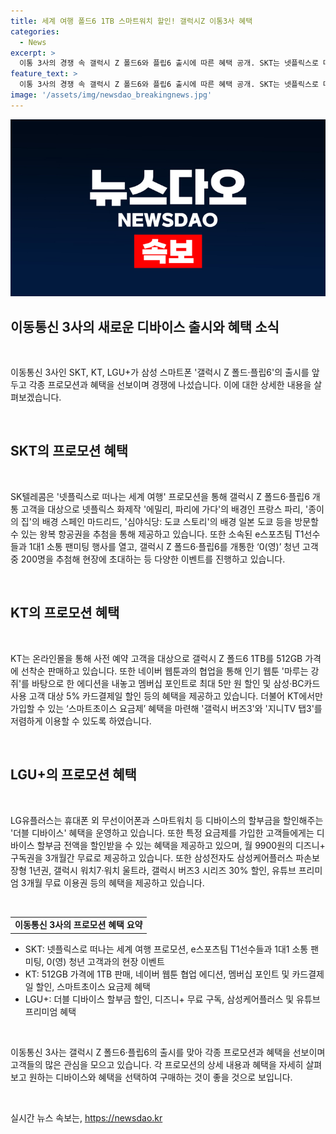 ```yaml
---
title: 세계 여행 폴드6 1TB 스마트워치 할인! 갤럭시Z 이통3사 혜택
categories:
  - News
excerpt: >
  이통 3사의 경쟁 속 갤럭시 Z 폴드6와 플립6 출시에 따른 혜택 공개. SKT는 넷플릭스로 떠나는 세계 여행 제공, KT는 1TB를 512GB 가격에 판매하고, LGU+는 디바이스 할인 더블 디바이스 혜택 제시. 삼성전자는 삼성케어플러스 혜택과 디즈니+ 3개월 무료 이용권 등 제공. 12~18일 사전예약, 19일 개통, 24일 공식 출시 예정. 요금제 및 디바이스 할인, 프로모션 등 다채로운 혜택으로 이용자들의 관심을 모으고 있다.
feature_text: >
  이통 3사의 경쟁 속 갤럭시 Z 폴드6와 플립6 출시에 따른 혜택 공개. SKT는 넷플릭스로 떠나는 세계 여행 제공, KT는 1TB를 512GB 가격에 판매하고, LGU+는 디바이스 할인 더블 디바이스 혜택 제시. 삼성전자는 삼성케어플러스 혜택과 디즈니+ 3개월 무료 이용권 등 제공. 12~18일 사전예약, 19일 개통, 24일 공식 출시 예정. 요금제 및 디바이스 할인, 프로모션 등 다채로운 혜택으로 이용자들의 관심을 모으고 있다.
image: '/assets/img/newsdao_breakingnews.jpg'
---
```


<p><img src="/assets/img/newsdao_breakingnews.jpg" alt="firstkoreanews 속보" /></p>

<h2>이동통신 3사의 새로운 디바이스 출시와 혜택 소식</h2>

<p data-ke-size="size16">&nbsp;</p>

<p>이동통신 3사인 SKT, KT, LGU+가 삼성 스마트폰 '갤럭시 Z 폴드·플립6'의 출시를 앞두고 각종 프로모션과 혜택을 선보이며 경쟁에 나섰습니다. 이에 대한 상세한 내용을 살펴보겠습니다.</p>

<p data-ke-size="size16">&nbsp;</p>

<h2 data-ke-size="size26">SKT의 프로모션 혜택</h2>

<p data-ke-size="size16">&nbsp;</p>

<p>SK텔레콤은 '넷플릭스로 떠나는 세계 여행' 프로모션을 통해 갤럭시 Z 폴드6·플립6 개통 고객을 대상으로 넷플릭스 화제작 '에밀리, 파리에 가다'의 배경인 프랑스 파리, '종이의 집'의 배경 스페인 마드리드, '심야식당: 도쿄 스토리'의 배경 일본 도쿄 등을 방문할 수 있는 왕복 항공권을 추첨을 통해 제공하고 있습니다. 또한 소속된 e스포츠팀 T1선수들과 1대1 소통 팬미팅 행사를 열고, 갤럭시 Z 폴드6·플립6를 개통한 ‘0(영)’ 청년 고객 중 200명을 추첨해 현장에 초대하는 등 다양한 이벤트를 진행하고 있습니다.</p>

<p data-ke-size="size16">&nbsp;</p>

<h2 data-ke-size="size26">KT의 프로모션 혜택</h2>

<p data-ke-size="size16">&nbsp;</p>

<p>KT는 온라인몰을 통해 사전 예약 고객을 대상으로 갤럭시 Z 폴드6 1TB를 512GB 가격에 선착순 판매하고 있습니다. 또한 네이버 웹툰과의 협업을 통해 인기 웹툰 '마루는 강쥐'를 바탕으로 한 에디션을 내놓고 멤버십 포인트로 최대 5만 원 할인 및 삼성·BC카드 사용 고객 대상 5% 카드결제일 할인 등의 혜택을 제공하고 있습니다. 더불어 KT에서만 가입할 수 있는 ‘스마트초이스 요금제’ 혜택을 마련해 '갤럭시 버즈3'와 '지니TV 탭3'를 저렴하게 이용할 수 있도록 하였습니다.</p>

<p data-ke-size="size16">&nbsp;</p>

<h2 data-ke-size="size26">LGU+의 프로모션 혜택</h2>

<p data-ke-size="size16">&nbsp;</p>

<p>LG유플러스는 휴대폰 외 무선이어폰과 스마트워치 등 디바이스의 할부금을 할인해주는 '더블 디바이스' 혜택을 운영하고 있습니다. 또한 특정 요금제를 가입한 고객들에게는 디바이스 할부금 전액을 할인받을 수 있는 혜택을 제공하고 있으며, 월 9900원의 디즈니+ 구독권을 3개월간 무료로 제공하고 있습니다. 또한 삼성전자도 삼성케어플러스 파손보장형 1년권, 갤럭시 워치7·워치 울트라, 갤럭시 버즈3 시리즈 30% 할인, 유튜브 프리미엄 3개월 무료 이용권 등의 혜택을 제공하고 있습니다.</p>

<p data-ke-size="size16">&nbsp;</p>

<table>
    <tbody>
        <tr>
            <td style="text-align: center; height: 17px;"><b>이동통신 3사의 프로모션 혜택 요약</b></td>
        </tr>
    </tbody>
</table>

<ul>
    <li>SKT: 넷플릭스로 떠나는 세계 여행 프로모션, e스포츠팀 T1선수들과 1대1 소통 팬미팅, 0(영) 청년 고객과의 현장 이벤트</li>
    <li>KT: 512GB 가격에 1TB 판매, 네이버 웹툰 협업 에디션, 멤버십 포인트 및 카드결제일 할인, 스마트초이스 요금제 혜택</li>
    <li>LGU+: 더블 디바이스 할부금 할인, 디즈니+ 무료 구독, 삼성케어플러스 및 유튜브 프리미엄 혜택</li>
</ul>

<p data-ke-size="size16">&nbsp;</p>

<p>이동통신 3사는 갤럭시 Z 폴드6·플립6의 출시를 맞아 각종 프로모션과 혜택을 선보이며 고객들의 많은 관심을 모으고 있습니다. 각 프로모션의 상세 내용과 혜택을 자세히 살펴보고 원하는 디바이스와 혜택을 선택하여 구매하는 것이 좋을 것으로 보입니다.</p>

<p data-ke-size="size16">&nbsp;</p>
실시간 뉴스 속보는, <a href="https://newsdao.kr" rel="dofollow">https://newsdao.kr</a>



